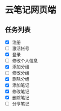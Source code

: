 # 云笔记网页端

## 任务列表

- [x] 注册
- [ ] 激活帐号
- [x] 登录
- [ ] 修改个人信息
- [x] 添加分组
- [ ] 修改分组
- [x] 删除分组
- [x] 添加笔记
- [x] 修改笔记
- [x] 删除笔记
- [ ] 分享笔记
